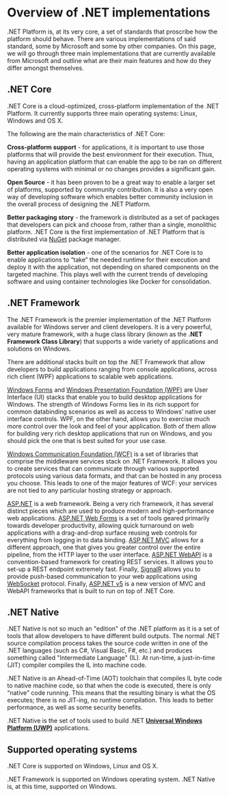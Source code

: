 # Overview of .NET implementations

.NET Platform is, at its very core, a set of standards that proscribe how the platform should behave. 
There are various implementations of said standard, some by Microsoft and some by other companies. 
On this page, we will go through three main implementations that are currently available from Microsoft and outline what are their 
main features and how do they differ amongst themselves. 

## .NET Core

.NET Core is a cloud-optimized, cross-platform implementation of the .NET Platform. It currently supports three main operating systems: Linux, Windows and OS X.

The following are the main characteristics of .NET Core:

**Cross-platform support** - for applications, it is important to use those platforms that will provide the best environment for their execution. Thus, having an application platform that can enable the app to be ran on different operating systems with minimal or no changes provides a significant gain.

**Open Source** - it has been proven to be a great way to enable a larger set of platforms, supported by community contribution. It is also a very open way of developing software which enables better community inclusion in the overall process of designing the .NET Platform. 

**Better packaging story** - the framework is distributed as a set of packages that developers can pick and choose from, rather than a single, monolithic platform. .NET Core is the first implementation of .NET Platform that is distributed via [NuGet](http://www.nuget.org/) package manager.

**Better application isolation** - one of the scenarios for .NET Core is to enable applications to “take” the needed runtime for their execution and deploy it with the application, not depending on shared components on the targeted machine. This plays well with the current trends of developing software and using container technologies like Docker for consolidation.

## .NET Framework

The .NET Framework is the premier implementation of the .NET Platform available for Windows server and client developers. It is a very powerful, very mature framework, with a huge class library (known as the **.NET Framework Class Library**) that supports a wide variety of applications and solutions on Windows.

There are additional stacks built on top the .NET Framework that allow developers to build applications ranging from console applications, across rich client (WPF) applications to scalable web applications.

[Windows Forms](https://msdn.microsoft.com/en-us/library/dd30h2yb%28v=vs.110%29.aspx) and [Windows Presentation Foundation (WPF)](https://msdn.microsoft.com/en-us/library/ms754130%28v=vs.110%29.aspx) are User Interface (UI) stacks that enable you to build desktop applications for Windows. The strength of Windows Forms lies in its rich support for common databinding scenarios as well as access to Windows’ native user interface controls. WPF, on the other hand, allows you to exercise much more control over the look and feel of your application. Both of them allow for building very rich desktop applications that run on Windows, and you should pick the one that is best suited for your use case.

[Windows Communication Foundation (WCF)](https://msdn.microsoft.com/en-us/library/ms731082%28v=vs.110%29.aspx) is a set of libraries that comprise the middleware services stack on .NET Framework. It allows you to create services that can communicate through various supported protocols using various data formats, and that can be hosted in any process you choose. This leads to one of the major features of WCF: your services are not tied to any particular hosting strategy or approach.

[ASP.NET](http://www.asp.net/) is a web framework. Being a very rich framework, it has several distinct pieces which are used to produce modern and high-performance web applications. [ASP.NET Web Forms](http://www.asp.net/web-forms) is a set of tools geared primarily towards developer productivity, allowing quick turnaround on web applications with a drag-and-drop surface reusing web controls for everything from logging in to data binding. [ASP.NET MVC](http://www.asp.net/mvc) allows for a different approach, one that gives you greater control over the entire pipeline, from the HTTP layer to the user interface. [ASP.NET WebAPI](http://www.asp.net/web-api) is a convention-based framework for creating REST services. It allows you to set-up a REST endpoint extremely fast. Finally, [SignalR](http://www.asp.net/signalr) allows you to provide push-based communication to your web applications using [WebSocket](https://en.wikipedia.org/wiki/WebSocket) protocol. Finally, [ASP.NET v5](http://www.asp.net/vnext/) is a new version of MVC and WebAPI frameworks that is built to run on top of .NET Core.

## .NET Native

.NET Native is not so much an "edition" of the .NET platform as it is a set of tools that allow developers to have different build outputs. The normal .NET source compilation process takes the source code written in one of the .NET languages (such as C#, Visual Basic, F#, etc.) and produces something called "Intermediate Language" (IL). At run-time, a just-in-time (JIT) compiler compiles the IL into machine code.

.NET Native is an Ahead-of-Time (AOT) toolchain that compiles IL byte code to native machine code, so that when the code is executed, there is only “native” code running. This means that the resulting binary is what the OS executes; there is no JIT-ing, no runtime compilation. This leads to better performance, as well as some security benefits.

.NET Native is the set of tools used to build .NET **[Universal Windows Platform (UWP)](https://msdn.microsoft.com/en-us/library/windows/apps/dn726767.aspx)** applications.

## Supported operating systems

.NET Core is supported on Windows, Linux and OS X.

.NET Framework is supported on Windows operating system. .NET Native is, at this time, supported on Windows.
